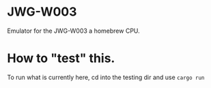 # JWG-W003
Emulator for the JWG-W003 a homebrew CPU.  



# How to "test" this.
To run what is currently here, cd into the testing dir and use `cargo run`

